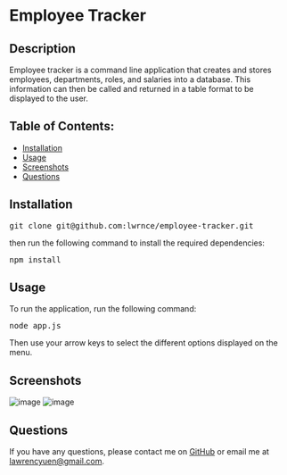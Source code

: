 # Employee Tracker

## Description
Employee tracker is a command line application that creates and stores employees, departments, roles, and salaries into a database. This information can then be called and returned in a table format to be displayed to the user.
    
    
## Table of Contents:
* [Installation](#installation)
* [Usage](#usage)
* [Screenshots](#screenshots)
* [Questions](#questions)

## Installation
<pre>
git clone git@github.com:lwrnce/employee-tracker.git
</pre>
then run the following command to install the required dependencies:
<pre>
npm install
</pre>

## Usage
To run the application, run the following command:
<pre>
node app.js
</pre>
Then use your arrow keys to select the different options displayed on the menu.

## Screenshots
![image](https://user-images.githubusercontent.com/64458077/120127642-c75c1580-c174-11eb-9736-ef97c11b7a33.png)
![image](https://user-images.githubusercontent.com/64458077/120127979-c7a8e080-c175-11eb-8305-59dc7da8ef7a.png)





## Questions
If you have any questions, please contact me on [GitHub](https://github.com/lwrnce) or email me at lawrencyuen@gmail.com.
